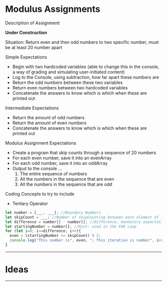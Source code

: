 # Modulus Assignments
Description of Assignment

**Under Construction**

Situation: Return even and then odd numbers to two specific number, must be at least 20 number apart

Simple Expectations
- Begin with two hardcoded variables (able to change this in the console, a way of grading and simulating user-initiated content)
- Log to the Console, using subtraction, how far apart these numbers are
- Return the odd numbers between these two variables
- Return even numbers between two hardcoded variables
- Concatenate the answers to know which is which when these are printed out

Intermediate Expectations
- Return the amount of odd numbers
- Return the amount of even numbers
- Concatenate the answers to know which is which when these are printed out

Modulus Assignment Expectations
- Create a program that skip counts through a sequence of 20 numbers
- For each even number, save it into an evenArray
- For each odd number, save it into an oddArray
- Output to the console ...
  1. The entire sequence of numbers
  2. All the numbers in the sequence that are even
  3. All the numbers in the sequence that are odd

Coding Concepts to try to include
- Tertiary Operator

```JavaScript
let number = [___, ___]; //Boundary Numbers
let skipCount = ___; //Number of skipCounting between each element of the sequence, used in FOR Loop
let difference = number[] - number[]; //Difference, mandatory expectation
let startingNumber = number[]; //Hint: used in the FOR Loop
for (let i=0; i<=difference; i++){
  even = (startingNumber += skipCount) % 2;
  console.log("This number is", even, "; This iteration is number", i+skipCount); //Example of Concatenating
}
```

---

# Ideas


---

